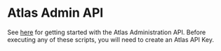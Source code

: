 # Atlas Admin API

See [here](https://www.mongodb.com/docs/atlas/configure-api-access/) for getting started with the Atlas Administration API. Before executing any of these scripts, you will need to create an Atlas API Key.
